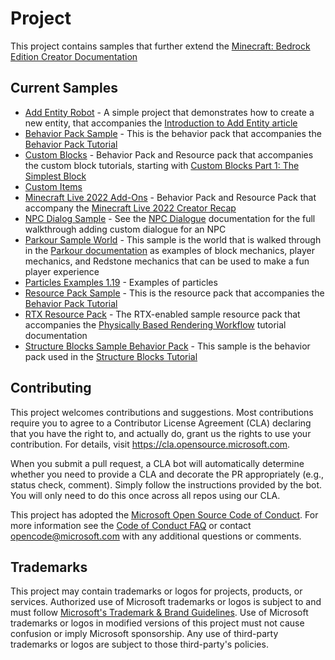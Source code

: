 # Project

This project contains samples that further extend the [Minecraft: Bedrock Edition Creator Documentation](https://docs.microsoft.com/minecraft/creator/)

## Current Samples

 * [Add Entity Robot](add_entity_robot/README.md) - A simple project that demonstrates how to create a new entity, that accompanies the [Introduction to Add Entity article](https://docs.microsoft.com/minecraft/creator/documents/introductiontoaddentity)
 * [Behavior Pack Sample](behavior_pack_sample/README.md) - This is the behavior pack that accompanies the [Behavior Pack Tutorial](https://docs.microsoft.com/minecraft/creator/documents/behaviorpack)
 * [Custom Blocks](custom_blocks/README.md) - Behavior Pack and Resource pack that accompanies the custom block tutorials, starting with [Custom Blocks Part 1: The Simplest Block](https://docs.microsoft.com/minecraft/creator/documents/addcustomdieblock)
 * [Custom Items](custom_items/README.md)
 * [Minecraft Live 2022 Add-Ons](mclive2022_addon) - Behavior Pack and Resource Pack that accompany the [Minecraft Live 2022 Creator Recap](https://docs.microsoft.com/minecraft/creator/documents/minecraftlive2022creatorrecap)
 * [NPC Dialog Sample](npc_dialogue_sample/README.md) - See the [NPC Dialogue](https://docs.microsoft.com/minecraft/creator/documents/NPCDialogue) documentation for the full walkthrough adding custom dialogue for an NPC
 * [Parkour Sample World](parkour_sample_world/README.md) - This sample is the world that is walked through in the [Parkour documentation](https://docs.microsoft.com/minecraft/creator/documents/ParkourIntro) as examples of block mechanics, player mechanics, and Redstone mechanics that can be used to make a fun player experience
 * [Particles Examples 1.19](particles_examples_1.19) - Examples of particles
 * [Resource Pack Sample](resource_pack_sample/README.md) - This is the resource pack that accompanies the [Behavior Pack Tutorial](https://docs.microsoft.com/minecraft/creator/documents/resourcepack)
 * [RTX Resource Pack](rtx_resource_pack/README.md) - The RTX-enabled sample resource pack that accompanies the [Physically Based Rendering Workflow](https://docs.microsoft.com/minecraft/creator/documents/rtxpbrtutorial) tutorial documentation
 * [Structure Blocks Sample Behavior Pack](structure_blocks_sample_behavior_pack/README.md) - This sample is the behavior pack used in the [Structure Blocks Tutorial](https://docs.microsoft.com/minecraft/creator/documents/structureblockstutorial)

## Contributing

This project welcomes contributions and suggestions.  Most contributions require you to agree to a
Contributor License Agreement (CLA) declaring that you have the right to, and actually do, grant us
the rights to use your contribution. For details, visit https://cla.opensource.microsoft.com.

When you submit a pull request, a CLA bot will automatically determine whether you need to provide
a CLA and decorate the PR appropriately (e.g., status check, comment). Simply follow the instructions
provided by the bot. You will only need to do this once across all repos using our CLA.

This project has adopted the [Microsoft Open Source Code of Conduct](https://opensource.microsoft.com/codeofconduct/).
For more information see the [Code of Conduct FAQ](https://opensource.microsoft.com/codeofconduct/faq/) or
contact [opencode@microsoft.com](mailto:opencode@microsoft.com) with any additional questions or comments.

## Trademarks

This project may contain trademarks or logos for projects, products, or services. Authorized use of Microsoft 
trademarks or logos is subject to and must follow 
[Microsoft's Trademark & Brand Guidelines](https://www.microsoft.com/en-us/legal/intellectualproperty/trademarks/usage/general).
Use of Microsoft trademarks or logos in modified versions of this project must not cause confusion or imply Microsoft sponsorship.
Any use of third-party trademarks or logos are subject to those third-party's policies.
